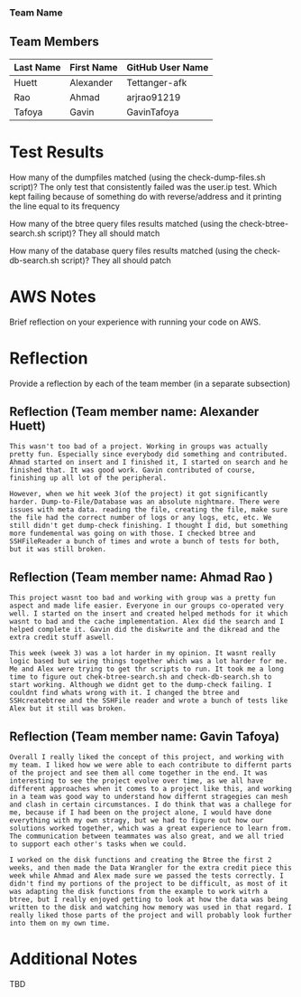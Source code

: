 ### Team Name
## Team Members

| Last Name | First Name | GitHub User Name |
|-----------|------------|------------------|
| Huett     | Alexander  | Tettanger-afk    |
| Rao       | Ahmad      | arjrao91219      |
| Tafoya    | Gavin      | GavinTafoya      |

# Test Results
How many of the dumpfiles matched (using the check-dump-files.sh script)?
    The only test that consistently failed was the user.ip test. Which kept failing because of something do with reverse/address and it printing the line equal to its frequency

How many of the btree query files results matched (using the check-btree-search.sh script)?
    They all should match

How many of the database query files results matched (using the check-db-search.sh script)?
    They all should patch

# AWS Notes
Brief reflection on your experience with running your code on AWS.

# Reflection

Provide a reflection by each of the team member (in a separate subsection)

## Reflection (Team member name: Alexander Huett)
    This wasn't too bad of a project. Working in groups was actually pretty fun. Especially since everybody did something and contributed. Ahmad started on insert and I finished it, I started on search and he finished that. It was good work. Gavin contributed of course, finishing up all lot of the peripheral.

    However, when we hit week 3(of the project) it got significantly harder. Dump-to-File/Database was an absolute nightmare. There were issues with meta data. reading the file, creating the file, make sure the file had the correct number of logs or any logs, etc, etc. We still didn't get dump-check finishing. I thought I did, but something more fundemental was going on with those. I checked btree and SSHFileReader a bunch of times and wrote a bunch of tests for both, but it was still broken.
## Reflection (Team member name: Ahmad Rao )
    This project wasnt too bad and working with group was a pretty fun aspect and made life easier. Everyone in our groups co-operated very well. I started on the insert and created helped methods for it which wasnt to bad and the cache implementation. Alex did the search and I helped complete it. Gavin did the diskwrite and the dikread and the extra credit stuff aswell.

    This week (week 3) was a lot harder in my opinion. It wasnt really logic based but wiring things together which was a lot harder for me. Me and Alex were trying to get thr scripts to run. It took me a long time to figure out chek-btree-search.sh and check-db-search.sh to start working. Although we didnt get to the dump-check failing. I couldnt find whats wrong with it. I changed the btree and SSHcreatebtree and the SSHFile reader and wrote a bunch of tests like Alex but it still was broken. 


## Reflection (Team member name: Gavin Tafoya)
    Overall I really liked the concept of this project, and working with my team. I liked how we were able to each contribute to differnt parts of the project and see them all come together in the end. It was interesting to see the project evolve over time, as we all have different approaches when it comes to a project like this, and working in a team was good way to understand how differnt stragegies can mesh and clash in certain circumstances. I do think that was a challege for me, because if I had been on the project alone, I would have done everything with my own stragy, but we had to figure out how our solutions worked together, which was a great experience to learn from. The communication between teammates was also great, and we all tried to support each other's tasks when we could.

    I worked on the disk functions and creating the Btree the first 2 weeks, and then made the Data Wrangler for the extra credit piece this week while Ahmad and Alex made sure we passed the tests correctly. I didn't find my portions of the project to be difficult, as most of it was adapting the disk functions from the example to work witrh a btree, but I really enjoyed getting to look at how the data was being written to the disk and watching how memory was used in that regard. I really liked those parts of the project and will probably look further into them on my own time.
    
# Additional Notes
TBD

